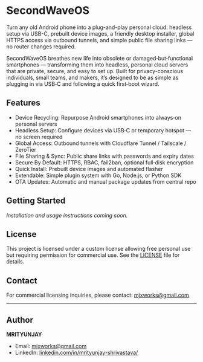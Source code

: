 # SecondWaveOS

Turn any old Android phone into a plug-and-play personal cloud: headless setup via USB-C, prebuilt device
images, a friendly desktop installer, global HTTPS access via outbound tunnels, and simple public file sharing
links — no router changes required.

SecondWaveOS breathes new life into obsolete or damaged‑but‑functional smartphones — transforming them into headless, personal cloud servers that are private, secure, and easy to set up.
Built for privacy-conscious individuals, small teams, and makers, it’s designed to be as simple as plugging in via USB‑C and following a quick first‑boot wizard.

## Features

- Device Recycling: Repurpose Android smartphones into always‑on personal servers
- Headless Setup: Configure devices via USB‑C or temporary hotspot — no screen required
- Global Access: Outbound tunnels with Cloudflare Tunnel / Tailscale / ZeroTier
- File Sharing & Sync: Public share links with passwords and expiry dates
- Secure By Default: HTTPS, RBAC, fail2ban, optional full‑disk encryption
- Quick Install: Prebuilt device images and automated flasher
- Extendable: Simple plugin system with Go, Node.js, or Python SDK
- OTA Updates: Automatic and manual package updates from central repo

## Getting Started

*Installation and usage instructions coming soon.*

## License

This project is licensed under a custom license allowing free personal use but requiring permission for commercial use. See the [LICENSE](./LICENSE) file for details.

## Contact

For commercial licensing inquiries, please contact: mjxworks@gmail.com

---

## Author

**MRITYUNJAY**

- Email: [mjxworks@gmail.com](mailto:mjxworks@gmail.com)  
- LinkedIn: [linkedin.com/in/mrityunjay-shrivastava/](https://www.linkedin.com/in/mrityunjay-shrivastava/)
